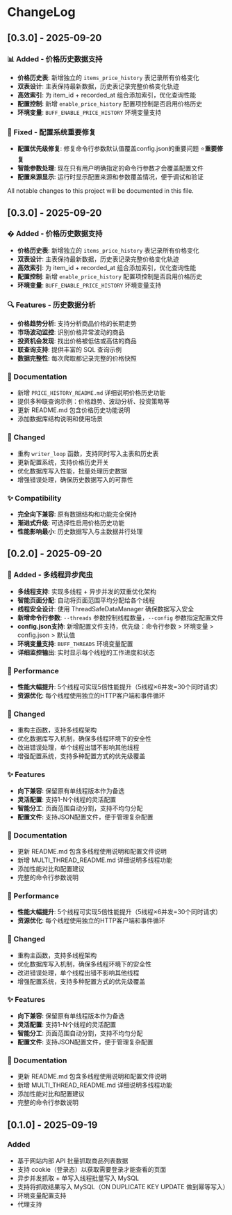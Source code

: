 # ChangeLog
## [0.3.0] - 2025-09-20

### 📊 Added - 价格历史数据支持
- **价格历史表**: 新增独立的 `items_price_history` 表记录所有价格变化
- **双表设计**: 主表保持最新数据，历史表记录完整价格变化轨迹
- **高效索引**: 为 item_id + recorded_at 组合添加索引，优化查询性能
- **配置控制**: 新增 `enable_price_history` 配置项控制是否启用价格历史
- **环境变量**: `BUFF_ENABLE_PRICE_HISTORY` 环境变量支持

### 🔧 Fixed - 配置系统重要修复
- **配置优先级修复**: 修复命令行参数默认值覆盖config.json的重要问题 ⭐**重要修复**
- **智能参数处理**: 现在只有用户明确指定的命令行参数才会覆盖配置文件
- **配置来源显示**: 运行时显示配置来源和参数覆盖情况，便于调试和验证

All notable changes to this project will be documented in this file.

## [0.3.0] - 2025-09-20

### � Added - 价格历史数据支持
- **价格历史表**: 新增独立的 `items_price_history` 表记录所有价格变化
- **双表设计**: 主表保持最新数据，历史表记录完整价格变化轨迹
- **高效索引**: 为 item_id + recorded_at 组合添加索引，优化查询性能
- **配置控制**: 新增 `enable_price_history` 配置项控制是否启用价格历史
- **环境变量**: `BUFF_ENABLE_PRICE_HISTORY` 环境变量支持

### 🔍 Features - 历史数据分析
- **价格趋势分析**: 支持分析商品价格的长期走势
- **市场波动监控**: 识别价格异常波动的商品
- **投资机会发现**: 找出价格被低估或高估的商品
- **联查询支持**: 提供丰富的 SQL 查询示例
- **数据完整性**: 每次爬取都记录完整的价格快照

### 📖 Documentation
- 新增 `PRICE_HISTORY_README.md` 详细说明价格历史功能
- 提供多种联查询示例：价格趋势、波动分析、投资策略等
- 更新 README.md 包含价格历史功能说明
- 添加数据库结构说明和使用场景

### 🔄 Changed
- 重构 `writer_loop` 函数，支持同时写入主表和历史表
- 更新配置系统，支持价格历史开关
- 优化数据库写入性能，批量处理历史数据
- 增强错误处理，确保历史数据写入的可靠性

### ✨ Compatibility
- **完全向下兼容**: 原有数据结构和功能完全保持
- **渐进式升级**: 可选择性启用价格历史功能
- **性能影响最小**: 历史数据写入与主数据并行处理

## [0.2.0] - 2025-09-20

### 🚀 Added - 多线程异步爬虫
- **多线程支持**: 实现多线程 + 异步并发的双重优化架构
- **智能页面分配**: 自动将页面范围平均分配给各个线程
- **线程安全设计**: 使用 ThreadSafeDataManager 确保数据写入安全
- **新增命令行参数**: `--threads` 参数控制线程数量，`--config` 参数指定配置文件
- **config.json支持**: 新增配置文件支持，优先级：命令行参数 > 环境变量 > config.json > 默认值
- **环境变量支持**: `BUFF_THREADS` 环境变量配置
- **详细监控输出**: 实时显示每个线程的工作进度和状态

### 🚀 Performance
- **性能大幅提升**: 5个线程可实现5倍性能提升（5线程×6并发=30个同时请求）
- **资源优化**: 每个线程使用独立的HTTP客户端和事件循环

### 🔄 Changed
- 重构主函数，支持多线程架构
- 优化数据库写入机制，确保多线程环境下的安全性
- 改进错误处理，单个线程出错不影响其他线程
- 增强配置系统，支持多种配置方式的优先级覆盖

### ✨ Features
- **向下兼容**: 保留原有单线程版本作为备选
- **灵活配置**: 支持1-N个线程的灵活配置
- **智能分工**: 页面范围自动分割，支持不均匀分配
- **配置文件**: 支持JSON配置文件，便于管理复杂配置

### 📖 Documentation
- 更新 README.md 包含多线程使用说明和配置文件说明
- 新增 MULTI_THREAD_README.md 详细说明多线程功能
- 添加性能对比和配置建议
- 完整的命令行参数说明

### 🚀 Performance
- **性能大幅提升**: 5个线程可实现5倍性能提升（5线程×6并发=30个同时请求）
- **资源优化**: 每个线程使用独立的HTTP客户端和事件循环

### 🔄 Changed
- 重构主函数，支持多线程架构
- 优化数据库写入机制，确保多线程环境下的安全性
- 改进错误处理，单个线程出错不影响其他线程
- 增强配置系统，支持多种配置方式的优先级覆盖

### ✨ Features
- **向下兼容**: 保留原有单线程版本作为备选
- **灵活配置**: 支持1-N个线程的灵活配置
- **智能分工**: 页面范围自动分割，支持不均匀分配
- **配置文件**: 支持JSON配置文件，便于管理复杂配置

### 📖 Documentation
- 更新 README.md 包含多线程使用说明和配置文件说明
- 新增 MULTI_THREAD_README.md 详细说明多线程功能
- 添加性能对比和配置建议
- 完整的命令行参数说明

## [0.1.0] - 2025-09-19

### Added
- 基于网站内部 API 批量抓取商品列表数据
- 支持 cookie（登录态）以获取需要登录才能查看的页面
- 异步并发抓取 + 单写入线程批量写入 MySQL
- 支持将抓取结果写入 MySQL（ON DUPLICATE KEY UPDATE 做到幂等写入）
- 环境变量配置支持
- 代理支持
